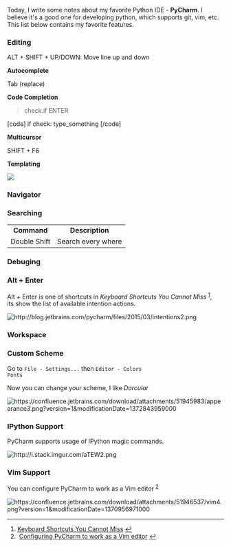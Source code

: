 Today, I write some notes about my favorite Python IDE - <strong>PyCharm</strong>. I believe it's a good one for developing python, which supports git, vim, etc. This list below contains my favorite features.

### Editing

ALT + SHIFT + UP/DOWN: Move line up and down

**Autocomplete**

Tab (replace)

**Code Completion**

> check.if ENTER

[code]
if check:
  type_something
[/code]

**Multicursor**

SHIFT + F6

**Templating**

![](https://lh3.googleusercontent.com/qHBauwtBmhMmiD6C2fTL-WxhXk8NQrCPDB4y7JbaeFP3synnksOve6_g8kRfrHcP3k45o-H9jCw-7Q=w729-h484-no)

### Navigator

### Searching

<table>
<tr>
<td style="text-align:center; font-weight:bold;">Command</td>
<td style="text-align:center; font-weight:bold;">Description</td>
</tr>
<tr>
<td>Double Shift</td>
<td>Search every where</td>
</tr>
</table>

### Debuging

<h3>Alt + Enter</h3>

Alt + Enter is one of shortcuts in <em>Keyboard Shortcuts You Cannot Miss</em> <sup id="fnref-544-1"><a href="#fn-544-1" rel="footnote">1</a></sup>, its show the list of available intention actions.

<img src="http://blog.jetbrains.com/pycharm/files/2015/03/intentions2.png" alt="http://blog.jetbrains.com/pycharm/files/2015/03/intentions2.png" />

### Workspace

<h3>Custom Scheme</h3>

Go to <code>File - Settings...</code> then <code>Editor - Colors Fonts</code>

Now you can change your scheme, I like <em>Darcular</em>

<img src="https://confluence.jetbrains.com/download/attachments/51945983/appearance3.png?version=1&amp;modificationDate=1372843959000" alt="https://confluence.jetbrains.com/download/attachments/51945983/appearance3.png?version=1&amp;modificationDate=1372843959000" />

<h3>IPython Support</h3>

PyCharm supports usage of IPython magic commands.

<img src="http://i.stack.imgur.com/aTEW2.png" alt="http://i.stack.imgur.com/aTEW2.png" />

<h3>Vim Support</h3>

You can configure PyCharm to work as a Vim editor <sup id="fnref-544-2"><a href="#fn-544-2" rel="footnote">2</a></sup>

<img src="https://confluence.jetbrains.com/download/attachments/51946537/vim4.png?version=1&amp;modificationDate=1370956971000" alt="https://confluence.jetbrains.com/download/attachments/51946537/vim4.png?version=1&amp;modificationDate=1370956971000" />

<div class="footnotes">
<hr />
<ol>

<li id="fn-544-1">
<a href="https://www.jetbrains.com/idea/help/keyboard-shortcuts-you-cannot-miss.html" target="_blank">Keyboard Shortcuts You Cannot Miss</a>&#160;<a href="#fnref-544-1" rev="footnote">&#8617;</a>
</li>

<li id="fn-544-2">
 <a href="https://confluence.jetbrains.com/display/PYH/Configuring+PyCharm+to+work+as+a+Vim+editor" target="_blank">Configuring PyCharm to work as a Vim editor</a>&#160;<a href="#fnref-544-2" rev="footnote">&#8617;</a>
</li>

</ol>
</div>

<div style="visibility:hidden">
http://pastebin.com/qGpWpFYW
</div>